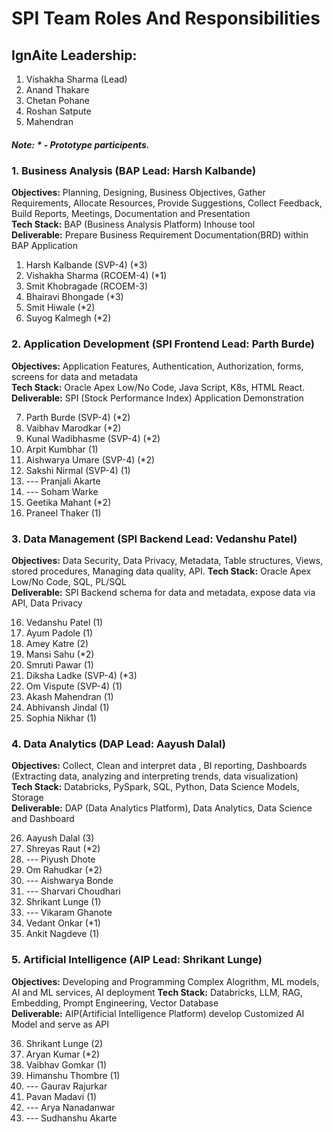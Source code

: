 # SPI Team Roles And Responsibilities
## IgnAite Leadership: 
1. Vishakha Sharma (Lead)
2. Anand Thakare
3. Chetan Pohane
4. Roshan Satpute
5. Mahendran

##### Note: * - Prototype participents.

### 1. Business Analysis (BAP Lead: Harsh Kalbande)
**Objectives:** Planning, Designing, Business Objectives, Gather Requirements, Allocate Resources, Provide Suggestions, Collect Feedback, Build Reports, Meetings, Documentation and Presentation <br>
**Tech Stack:** BAP (Business Analysis Platform) Inhouse tool <br>
**Deliverable:** Prepare Business Requirement Documentation(BRD) within BAP Application<br>

1. Harsh Kalbande (SVP-4) (*3)
2. Vishakha Sharma (RCOEM-4) (*1)
3. Smit Khobragade (RCOEM-3)
4. Bhairavi Bhongade (*3)
5. Smit Hiwale (*2)
6. Suyog Kalmegh (*2)

### 2. Application Development (SPI Frontend Lead: Parth Burde)
**Objectives:** Application Features, Authentication, Authorization, forms, screens for data and metadata<br>
**Tech Stack:** Oracle Apex Low/No Code, Java Script, K8s, HTML React.<br>
**Deliverable:** SPI (Stock Performance Index) Application Demonstration<br>

7. Parth Burde (SVP-4) (*2)
8. Vaibhav Marodkar (*2)
9. Kunal Wadibhasme (SVP-4) (*2)
10. Arpit Kumbhar (1)
11. Aishwarya Umare (SVP-4) (*2)
12. Sakshi Nirmal (SVP-4) (1)
13. --- Pranjali Akarte
14. --- Soham Warke
15. Geetika Mahant (*2)
16. Praneel Thaker (1)


### 3. Data Management (SPI Backend Lead: Vedanshu Patel)
**Objectives:** Data Security, Data Privacy, Metadata, Table structures, Views, stored procedures, Managing data quality, API.
**Tech Stack:** Oracle Apex Low/No Code, SQL, PL/SQL<br>
**Deliverable:** SPI Backend schema for data and metadata, expose data via API, Data Privacy<br>

16. Vedanshu Patel (1)
17. Ayum Padole (1)
18. Amey Katre (2)
19. Mansi Sahu (*2)
20. Smruti Pawar (1)
21. Diksha Ladke (SVP-4) (*3)
22. Om Vispute (SVP-4) (1)
23. Akash Mahendran (1)
24. Abhivansh Jindal (1)
25. Sophia Nikhar (1)

### 4. Data Analytics (DAP Lead: Aayush Dalal)
**Objectives:** Collect, Clean and interpret data , BI reporting, Dashboards (Extracting data, analyzing and interpreting trends, data visualization)<br>
**Tech Stack:** Databricks, PySpark, SQL, Python, Data Science Models, Storage<br>
**Deliverable:** DAP (Data Analytics Platform), Data Analytics, Data Science and Dashboard<br>

26. Aayush Dalal (3)
27. Shreyas Raut (*2)
28. --- Piyush Dhote
29. Om Rahudkar (*2)
30. --- Aishwarya Bonde
31. --- Sharvari Choudhari
32. Shrikant Lunge (1)
33. --- Vikaram Ghanote
34. Vedant Onkar (*1)
35. Ankit Nagdeve (1)
  
### 5. Artificial Intelligence (AIP Lead: Shrikant Lunge)
**Objectives:** Developing and Programming Complex Alogrithm, ML models, AI and ML services, AI deployment 
**Tech Stack:** Databricks, LLM, RAG, Embedding, Prompt Engineering, Vector Database<br>
**Deliverable:** AIP(Artificial Intelligence Platform) develop Customized AI Model and serve as API<br>

36. Shrikant Lunge (2)
37. Aryan Kumar (*2)
38. Vaibhav Gomkar (1)
39. Himanshu Thombre (1)
40. --- Gaurav Rajurkar
41. Pavan Madavi (1)
42. --- Arya Nanadanwar
43. --- Sudhanshu Akarte
